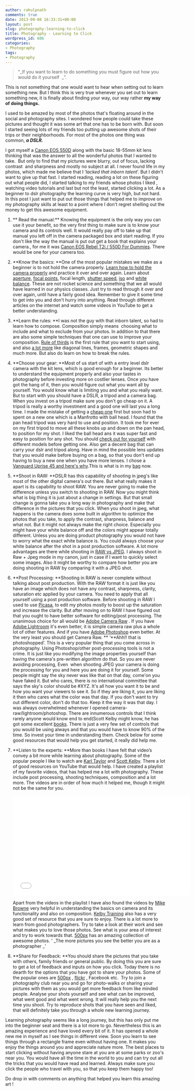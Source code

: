 ```yaml
---
author: rahulpnath
comments: true
date: 2013-09-08 16:33:31+00:00
layout: post
slug: photography-learning-to-click
title: Photography - Learning to Click
wordpress_id: 606
categories:
- Photography
tags:
- Photography
---
```


> “_If you want to learn to do something you must figure out how you would do it yourself  _”.


This is not something that one would want to hear when setting out to learn something new. But I think this is very true whenever you set out to learn something new, it is finally about finding your way, our way rather **my way** **of doing things.**

I used to be amazed by most of the photos that's floating around in the social and photography sites. I wondered how people could take these pictures and thought it was some art that one has to be born with. But soon I started seeing lots of my friends too putting up awesome shots of their trips or their neighborhoods. For most of the photos one thing was common, **_a DSLR._**

I got myself a [Canon EOS 550D](http://www.amazon.in/gp/product/B007O6HQZ0/ref=as_li_qf_sp_asin_tl?ie=UTF8&camp=3626&creative=24790&creativeASIN=B007O6HQZ0&linkCode=as2&tag=rahulpnath-21) along with the basic 18-55mm kit lens thinking that was the answer to all the wonderful photos that I wanted to take.  But only to find that my pictures were blurry, out of focus, lacking contrast  and sharpness and mostly no subject at all. I never found life in my photos, which made me believe that I ‘_lacked that inborn talent_’.
But I didn't want to give up that fast. I started reading, reading a lot on these figuring out what people did, I started talking to my friends whose photos I liked , watching video tutorials and last but not the least, started clicking a lot. As a beginner to dslr photography the learning curve is very high, but not hard. In this post I just want to put out those things that helped me to improve on my photography skills at least to a point where I don't regret shelling out the money to get this awesome equipment.

1. ** Read the manual:** Knowing the equipment is the only way you can use it your benefit, so the very first thing to make sure is to know your camera and its controls well. It would really pay off to take up that manual you left off in the camera packaged box and start reading. If you don't like the way the manual is put out get a book that explains your camera., for me it was [Canon EOS Rebel T2i / 550D For Dummies](http://www.amazon.in/gp/product/B003NX731K/ref=as_li_qf_sp_asin_tl?ie=UTF8&camp=3626&creative=24790&creativeASIN=B003NX731K&linkCode=as2&tag=rahulpnath-21). There would be one for your camera too.

2. **Know the basics: **One of the most popular mistakes we make as a beginner is to not hold the camera properly. [Learn how to hold the camera properly](http://digital-photography-school.com/how-to-hold-a-digital-camera) and practice it over and over again. Learn about [aperture](http://digital-photography-school.com/aperture), [focal points](http://digital-photography-school.com/using-focal-points-in-photography), focal length, [shutter speed](http://digital-photography-school.com/shutter-speed), [iso](http://digital-photography-school.com/iso-settings) and [white balance](http://digital-photography-school.com/introduction-to-white-balance). These are not rocket science and something that we all would have learned in our physics classes. Just try to read through it over and over again, until have a fairly good idea. Remember to give it some time to get into you and don’t hurry into anything. Read through different articles on the internet and watch some videos in YouTube to get a better understanding.

3. **Learn the rules: **I was not the guy with that inborn talent, so had to learn how to compose. Composition simply means  choosing what to include and what to exclude from your photos. In addition to that there are also some simple techniques that one can use to improve your composition. [Rule of thirds](http://digital-photography-school.com/rule-of-thirds) is the first rule that you want to start using, and also [a lot more](http://digital-photography-school.com/digital-photography-composition-tips) like diagonal lines, frames, geometric shapes and much more. But also do learn on how to break the rules.

4. **Choose your gear: **Most of us start of with a entry level dslr camera with the kit lens, which is good enough for a beginner. Its better to understand the equipment properly and also your tastes in photography before investing more on costlier lenses. Once you have got the hang of it, then you would figure out what you want all by yourself. You would know what is limiting you and what you really want. But to start with you should have a DSLR, a tripod and a camera bag. When you invest on a tripod make sure you don't go cheap on it. A tripod is really a worthy investment and a good one will last you a long time. I made the mistake of getting a [cheap one](http://www.linkdelight.com/PK034-YUNTENG-VCT-668-Pro-Tripod-with-Damping-Head-f-SLR-Canon-Nikon.html) first but soon had to spent on a new one which is a Manfrotto with ball head. I found that the pan head tripod was very hard to use and position. It took me for ever on my first tripod to move all these knobs up and down on the pan head, to position for my shot. I liked the ball head ans it was super fast and easy to position for any shot. You should [check out for yourself](http://www.youtube.com/watch?v=CW_mb2yNm9Y) with different models before getting one. Also get a decent bag that can carry your dslr and tripod along. Have in mind the possible lens updates that you would make before buying on a bag, so that you don't end up having to buy a new one when you have more lenses. I chose a [Vanguard Uprise 45 and here's why](/blog/what-made-me-choose-vanguard-up-rise-45/).This is what is in my [bag](http://www.digitalrev.com/rahulpnath/bag) now.

5. **Shoot in RAW: **DSLR has this capability of shooting in jpeg's like most of the other digital camera's out there. But what really makes it apart is its capability to shoot RAW. You are never going to make the difference unless you switch to shooting in RAW. Now you might think what is big thing it is just about a change in settings. But that small change is gonna take you a long way in photography and make that difference in the pictures that you click. When you shoot in jpeg, what happens is the camera does some built in algorithm to optimize the photos that you take, to apply the contrast, sharpness, balance and what not. But it might not always make the right choice. Especially you might have your white balance off and the colors might appear totally different. Unless you are doing product photography you would not have to worry what the exact white balance is. You could always choose your white balance after the shot in a post production software. A lot more advantages are there while shooting in [RAW vs JPEG](http://digital-photography-school.com/raw-vs-jpeg). I always shoot in Raw + Jpeg mode in my canon, just in case if I want to quickly select some images. Also it might be worthy to compare how better you are doing shooting in RAW by comparing it with a JPEG shot.

6. **Post Processing: **Shooting in RAW is never complete without talking about post production. With the RAW format it is just like you have an image which does not have any contrast, sharpness, clarity, saturation etc applied by your camera. You need to apply that all yourself using a post production software. Before shooting in RAW I used to use [Picasa](http://picasa.google.com/), to edit my photos mostly to boost up the saturation and increase the clarity. But after moving on to RAW I have figured out that you ought to have better software for editing/post processing. The unanimous choice for all would be [Adobe Camera Raw](http://www.adobe.com/support/downloads/product.jsp?product=106&platform=Windows) . If you have [Adobe Lightroom](http://www.adobe.com/in/products/photoshop-lightroom.html) it's even better, it is simple camera raw plus a whole lot of other features. And if you have [Adobe Photoshop](http://www.adobe.com/in/products/photoshop.html) even better. At the very least you should get Camera Raw.
** ‘**Ahh!! that is photoshopped’. This is a very popular thing that you come across in photography. Using Photoshop/other post-processing tools is not a crime. It is just like you modifying the image properties yourself than having the camera's pre-written algorithm do that. So you are never avoiding processing, Even  when shooting JPEG your camera is doing the processing for you and here you are doing it for yourself. Some people might say the sky never was like that on that day, come'on you have faked it. But who cares, there is no international committee that says the sky's color should be #XYZ. It's all how you want it to be and how you want your viewers to see it. So if they are liking it, you are liking it then who cares what the color was that day. If you don't want to try out different color, don't do that too. Keep it the way it was that day.
I was always overwhelmed whenever I opened camera-raw/lightroom/photoshop. There are innumerous controls that I think rarely anyone would know end to end(Scott Kelby might know, he has got some excellent [books](http://www.amazon.in/gp/product/B00DZP3KJ0/ref=as_li_qf_sp_asin_tl?ie=UTF8&camp=3626&creative=24790&creativeASIN=B00DZP3KJ0&linkCode=as2&tag=rahulpnath-21). There is just a very few set of controls that you would be using always and that you would have to know 90% of the time. So invest your time in understanding them. Check below for some good resources that would help you get started, it really did help me.

7. **Listen to the experts: **More than books I have felt that video’s convey a bit more while learning about photography. Some of the popular people I like to watch are [Karl Taylor](http://www.karltaylorphotography.com/) and [Scott Kelby](http://scottkelby.com/). There a lot of good resources on YouTube that would help. I have created a playlist of my favorite videos, that has helped me a lot with photography. These include post processing, shooting techniques, composition and a lot more. The videos are in order of how much it helped me, though it might not be the same for you.

	<p><iframe src="//www.youtube.com/embed/videoseries?list=PL59L9XrzUa-kVwizZ_pRmMOD4y0mrKAtd" height="315" width="560" allowfullscreen="" frameborder="0"></iframe></p>

	Apart from the videos in the playlist I have also found the videos by [Mike Browne](http://www.youtube.com/user/photoexposed) very helpful in understanding the basics on camera and its functionality and also on composition. [Kelby Training](http://kelbytraining.com/) also has a very good set of resource that you are sure to enjoy.
	There is a lot more to learn from good photographers. Try to take a look at their work and see what makes you to love those photos. See what is your area of interest and try to work towards that. [500px](http://www.flickr.com/) has an amazing collection of awesome photos. ' _The more pictures you see the better you are as a photographer _'

8. **Share for Feedback: **You should share the pictures that you take with others, family friends or general public. By doing this you are sure to get a lot of feedback and inputs on how you click. Today there is no dearth for the options that you have got to share your photos. Some of the popular ones are [500px](http://500px.com/) , [flickr](http://www.flickr.com/) , Facebook etc.  Try to join a photography club near you and go for photo-walks or sharing your pictures with them as you would get more feedback from like minded people. Analyse your shots yourself and see what can be improved, what went good and what went wrong. It will really help you the next time you shoot. Try to reproduce shots that you have seen and liked, that will definitely take you through a whole new learning journey.

Learning photography seems like a long journey, but this has only put me into the beginner seat and there is a lot more to go. Nevertheless this is an amazing experience and have loved every bit of it. It has opened a whole new me in myself as I see things in different view. Soon you learn to see things through a rectangle frame even without having one. It makes you enjoy the things around you and appreciate nature more. The best places to start clicking without having anyone stare at you are at some parks or zoo's near you. You would have all the time in the world to you and can try out all the tricks that you would have read and learned. Always make sure you click the people who travel with you, so that you keep them happy too!

Do drop in with comments on anything that helped you learn this amazing art !
